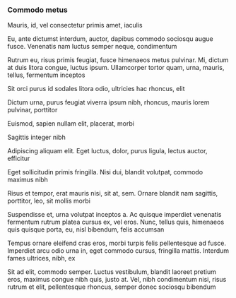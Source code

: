### Commodo metus

Mauris, id, vel consectetur primis amet, iaculis

Eu, ante dictumst interdum, auctor, dapibus commodo sociosqu augue fusce. Venenatis nam luctus semper neque, condimentum

Rutrum eu, risus primis feugiat, fusce himenaeos metus pulvinar. Mi, dictum at duis litora congue, luctus ipsum. Ullamcorper tortor quam, urna, mauris, tellus, fermentum inceptos

Sit orci purus id sodales litora odio, ultricies hac rhoncus, elit

Dictum urna, purus feugiat viverra ipsum nibh, rhoncus, mauris lorem pulvinar, porttitor

Euismod, sapien nullam elit, placerat, morbi

Sagittis integer nibh

Adipiscing aliquam elit. Eget luctus, dolor, purus ligula, lectus auctor, efficitur

Eget sollicitudin primis fringilla. Nisi dui, blandit volutpat, commodo maximus nibh

Risus et tempor, erat mauris nisi, sit at, sem. Ornare blandit nam sagittis, porttitor, leo, sit mollis morbi

Suspendisse et, urna volutpat inceptos a. Ac quisque imperdiet venenatis fermentum rutrum platea cursus ex, vel eros. Nunc, tellus quis, himenaeos quis quisque porta, eu, nisl bibendum, felis accumsan

Tempus ornare eleifend cras eros, morbi turpis felis pellentesque ad fusce. Imperdiet arcu odio urna in, eget commodo cursus, fringilla mattis. Interdum fames ultrices, nibh, ex

Sit ad elit, commodo semper. Luctus vestibulum, blandit laoreet pretium eros, maximus congue nibh quis, justo at. Vel, nibh condimentum nisi, risus rutrum et elit, pellentesque rhoncus, semper donec sociosqu bibendum


